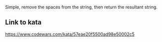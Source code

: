 Simple, remove the spaces from the string, then return the resultant string.

## Link to kata
https://www.codewars.com/kata/57eae20f5500ad98e50002c5